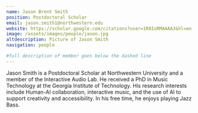 ```yaml
---
name: Jason Brent Smith
position: Postdoctoral Scholar
email: jason.smith1@northwestern.edu
website: https://scholar.google.com/citations?user=1R0IoRMAAAAJ&hl=en
image: /assets/images/people/jason.jpg
altdescription: Picture of Jason Smith
navigation: people

#full description of member goes below the dashed line
---
```

Jason Smith is a Postdoctoral Scholar at Northwestern University and a member of the Interactive Audio Lab. He received a PhD in Music Technology at the Georgia Institute of Technology. His research interests include Human-AI collaboration, interactive music, and the use of AI to support creativity and accessibility. In his free time, he enjoys playing Jazz Bass.
